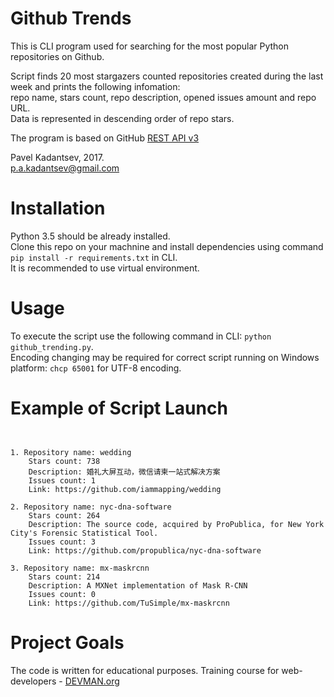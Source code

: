# Github Trends

This is CLI program used for searching for the most popular Python repositories on Github. <br/>

Script finds 20 most stargazers counted repositories created during the last week and prints the following infomation: <br/>
repo name, stars count, repo description, opened issues amount and repo URL. <br/>
Data is represented in descending order of repo stars.

The program is based on GitHub [REST API v3](https://developer.github.com/v3/)

Pavel Kadantsev, 2017. <br/>
p.a.kadantsev@gmail.com

# Installation

Python 3.5 should be already installed. <br />
Clone this repo on your machnine and install dependencies using command ```pip install -r requirements.txt``` in CLI. <br />
It is recommended to use virtual environment.

# Usage

To execute the script use the following command in CLI: ```python github_trending.py```. <br />
Encoding changing may be required for correct script running on Windows platform: ```chcp 65001``` for UTF-8 encoding.

# Example of Script Launch

```Here are the most popular Python projects for the last week on GitHub.


1. Repository name: wedding
    Stars count: 738
    Description: 婚礼大屏互动，微信请柬一站式解决方案
    Issues count: 1
    Link: https://github.com/iammapping/wedding

2. Repository name: nyc-dna-software
    Stars count: 264
    Description: The source code, acquired by ProPublica, for New York City's Forensic Statistical Tool.
    Issues count: 3
    Link: https://github.com/propublica/nyc-dna-software

3. Repository name: mx-maskrcnn
    Stars count: 214
    Description: A MXNet implementation of Mask R-CNN
    Issues count: 0
    Link: https://github.com/TuSimple/mx-maskrcnn
```


# Project Goals

The code is written for educational purposes. Training course for web-developers - [DEVMAN.org](https://devman.org)
